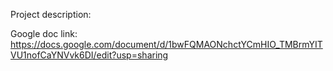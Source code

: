 Project description:

Google doc link: https://docs.google.com/document/d/1bwFQMAONchctYCmHIO_TMBrmYITVU1nofCaYNVvk6DI/edit?usp=sharing
